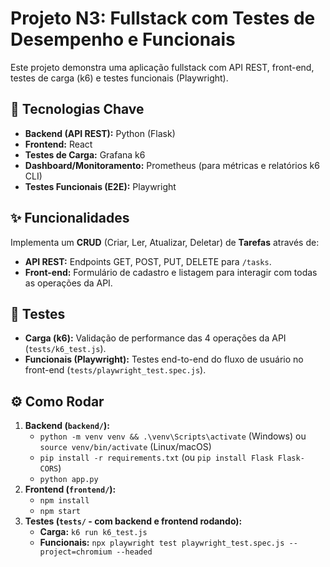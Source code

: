 
# Projeto N3: Fullstack com Testes de Desempenho e Funcionais

Este projeto demonstra uma aplicação fullstack com API REST, front-end, testes de carga (k6) e testes funcionais (Playwright).

## 🚀 Tecnologias Chave

* **Backend (API REST):** Python (Flask)
* **Frontend:** React
* **Testes de Carga:** Grafana k6
* **Dashboard/Monitoramento:** Prometheus (para métricas e relatórios k6 CLI)
* **Testes Funcionais (E2E):** Playwright

## ✨ Funcionalidades

Implementa um **CRUD** (Criar, Ler, Atualizar, Deletar) de **Tarefas** através de:
* **API REST:** Endpoints GET, POST, PUT, DELETE para `/tasks`.
* **Front-end:** Formulário de cadastro e listagem para interagir com todas as operações da API.

## 🧪 Testes

* **Carga (k6):** Validação de performance das 4 operações da API (`tests/k6_test.js`).
* **Funcionais (Playwright):** Testes end-to-end do fluxo de usuário no front-end (`tests/playwright_test.spec.js`).

## ⚙️ Como Rodar

1.  **Backend (`backend/`):**
    * `python -m venv venv && .\venv\Scripts\activate` (Windows) ou `source venv/bin/activate` (Linux/macOS)
    * `pip install -r requirements.txt` (ou `pip install Flask Flask-CORS`)
    * `python app.py`
2.  **Frontend (`frontend/`):**
    * `npm install`
    * `npm start`
3.  **Testes (`tests/` - com backend e frontend rodando):**
    * **Carga:** `k6 run k6_test.js`
    * **Funcionais:** `npx playwright test playwright_test.spec.js --project=chromium --headed`

